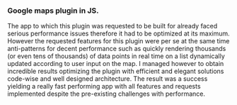 ### Google maps plugin in JS. 

The app to which this plugin was requested to be built for already faced serious performance issues
therefore it had to be optimized at its maximum. However the requested features for this plugin were per se at the same time anti-patterns for decent performance such as quickly rendering thousands (or even tens of thousands) of data points in real time on a list dynamically updated according to user input on the map. 
I managed however to obtain incredible results optimizing the plugin with efficient and elegant solutions code-wise and well designed architecture. The result was a success yielding a really fast performing app with all features and requests implemented despite the pre-existing challenges with performance. 
